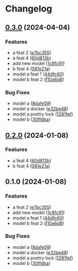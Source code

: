 # Changelog

## [0.3.0](https://github.com/pipalmic/monorepo_independent_releases/compare/a-v0.2.0...a-v0.3.0) (2024-04-04)


### Features

* a feat 2 ([e7bc355](https://github.com/pipalmic/monorepo_independent_releases/commit/e7bc35516565b79eac475ed228586678398ff14e))
* a feat 4 ([60d813b](https://github.com/pipalmic/monorepo_independent_releases/commit/60d813bf3dc236a0563427f3dad5bfdb2ec21e44))
* add new model ([1c8fc91](https://github.com/pipalmic/monorepo_independent_releases/commit/1c8fc91b04a68e346a5410fff1310abc1890563e))
* b feat 4 ([081e21a](https://github.com/pipalmic/monorepo_independent_releases/commit/081e21ae9f012706e4e434ab313f64e87fd70cac))
* model a feat 1 ([44dfc60](https://github.com/pipalmic/monorepo_independent_releases/commit/44dfc60116e6942fcdbb38def8c1a3d1dee82762))
* model b feat 2 ([f10a6d8](https://github.com/pipalmic/monorepo_independent_releases/commit/f10a6d8f214692cff7e709c9174904d0c727d5dd))


### Bug Fixes

* model a ([8dafe59](https://github.com/pipalmic/monorepo_independent_releases/commit/8dafe59276364eb0a3c9e753677de4d1db9c585f))
* model a docker ([e32be48](https://github.com/pipalmic/monorepo_independent_releases/commit/e32be48c296584d4c49f5807672d24a2d22f05c7))
* model a poetry lock ([1281fef](https://github.com/pipalmic/monorepo_independent_releases/commit/1281fef6b4fed5394852cb905d17cf34063ee189))
* model b ([30ffdba](https://github.com/pipalmic/monorepo_independent_releases/commit/30ffdbafb3e00f070d8207f1d0a5145ce6eaf821))

## [0.2.0](https://github.com/MitaWinata/monorepo_independent_releases/compare/a-v0.1.0...a-v0.2.0) (2024-01-08)


### Features

* a feat 4 ([60d813b](https://github.com/MitaWinata/monorepo_independent_releases/commit/60d813bf3dc236a0563427f3dad5bfdb2ec21e44))
* b feat 4 ([081e21a](https://github.com/MitaWinata/monorepo_independent_releases/commit/081e21ae9f012706e4e434ab313f64e87fd70cac))

## 0.1.0 (2024-01-08)


### Features

* a feat 2 ([e7bc355](https://github.com/MitaWinata/monorepo_independent_releases/commit/e7bc35516565b79eac475ed228586678398ff14e))
* add new model ([1c8fc91](https://github.com/MitaWinata/monorepo_independent_releases/commit/1c8fc91b04a68e346a5410fff1310abc1890563e))
* model a feat 1 ([44dfc60](https://github.com/MitaWinata/monorepo_independent_releases/commit/44dfc60116e6942fcdbb38def8c1a3d1dee82762))
* model b feat 2 ([f10a6d8](https://github.com/MitaWinata/monorepo_independent_releases/commit/f10a6d8f214692cff7e709c9174904d0c727d5dd))


### Bug Fixes

* model a ([8dafe59](https://github.com/MitaWinata/monorepo_independent_releases/commit/8dafe59276364eb0a3c9e753677de4d1db9c585f))
* model a docker ([e32be48](https://github.com/MitaWinata/monorepo_independent_releases/commit/e32be48c296584d4c49f5807672d24a2d22f05c7))
* model a poetry lock ([1281fef](https://github.com/MitaWinata/monorepo_independent_releases/commit/1281fef6b4fed5394852cb905d17cf34063ee189))
* model b ([30ffdba](https://github.com/MitaWinata/monorepo_independent_releases/commit/30ffdbafb3e00f070d8207f1d0a5145ce6eaf821))
